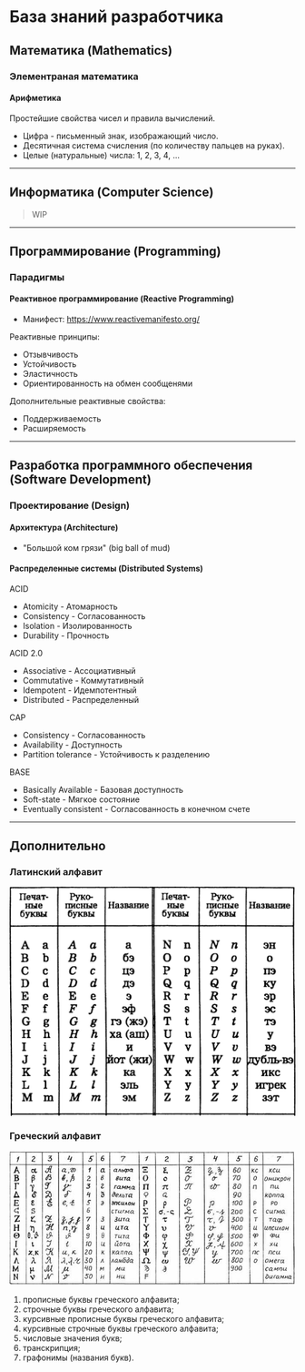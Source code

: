 # База знаний разработчика

## Математика (Mathematics)

### Элементраная математика

#### Арифметика

Простейшие свойства чисел и правила вычислений.

* Цифра - письменный знак, изображающий число.
* Десятичная система счисления (по количеству пальцев на руках).
* Целые (натуральные) числа: 1, 2, 3, 4, ...

---

## Информатика (Computer Science)

> WIP

---

## Программирование (Programming)

### Парадигмы

#### Реактивное программирование (Reactive Programming)

* Манифест: https://www.reactivemanifesto.org/

Реактивные принципы:
* Отзывчивость
* Устойчивость
* Эластичность
* Ориентированность на обмен сообщенями

Дополнительные реактивные свойства:
* Поддерживаемость
* Расширяемость

---

## Разработка программного обеспечения (Software Development)

### Проектирование (Design)

#### Архитектура (Architecture)

* "Большой ком грязи" (big ball of mud)

#### Распределенные системы (Distributed Systems)

ACID
* Atomicity - Атомарность
* Consistency - Согласованность
* Isolation - Изолированность
* Durability - Прочность

ACID 2.0
* Associative - Ассоциативный
* Commutative - Коммутативный
* Idempotent - Идемпотентный
* Distributed - Распределенный

CAP
* Consistency - Согласованность
* Availability - Доступность
* Partition tolerance - Устойчивость к разделению

BASE
* Basically Available - Базовая доступность
* Soft-state - Мягкое состояние
* Eventually consistent - Согласованность в конечном счете

---

## Дополнительно

### Латинский алфавит

![Latin alphabet](/latin_alphabet.jpg)

### Греческий алфавит

![Greek alphabet](/greek_alphabet.jpg)

1. прописные буквы греческого алфавита;
2. строчные буквы греческого алфавита;
3. курсивные прописные буквы греческого алфавита;
4. курсивные строчные буквы греческого алфавита;
5. числовые значения букв;
6. транскрипция;
7. графонимы (названия букв).
